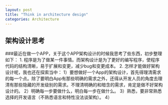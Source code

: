 ```yaml
---
layout: post
title: "Think in architecture design"
categories: Architecture
---
```

架构设计思考
----
###最近在做一个APP，关于这个APP架构设计的时候我思考了些东西，初步整理如下：
		1. 程序是为了做某一件事情。而架构设计是为了更好的编写程序，使程序代码的结构清晰，易于扩展和变更，减少bug和变更成本。
		2. 怎样才能做好架构设计呢，我也还在探索当中：
		1）要想做好一个App的架构设计，首先得理清需求的每一个点。除了要明白App有那些明确的需求之外，还得从开发人员的角度去理清有那些隐藏的开发级别的需求。不理清明确的和暗含的需求，肯定是做不好架构设计的。
		2）明确每一步要做什么，明白每一步在做什么。
		3）熟悉，要非常熟悉选择的开发语言（不熟悉语言和特性没法谈架构）。
		4）